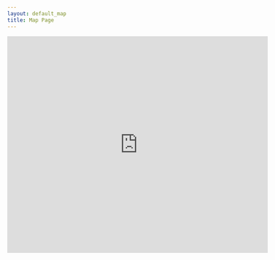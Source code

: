 ```yaml
---
layout: default_map
title: Map Page
---
```

<div class="mapouter">
<div class="gmap_canvas">
<iframe width="600" height="500" id="gmap_canvas" src="https://www.google.com/maps/d/u/0/embed?mid=1NJFHYqXvK5VEexmTJYwfweEcCDYy5ACB" frameborder="0" scrolling="yes" marginheight="0" marginwidth="0">
</iframe>
</div>
<style>.mapouter{position:relative;text-align:right;height:500px;width:600px;}.gmap_canvas {overflow:hidden;background:none!important;height:500px;width:600px;}</style>
</div>